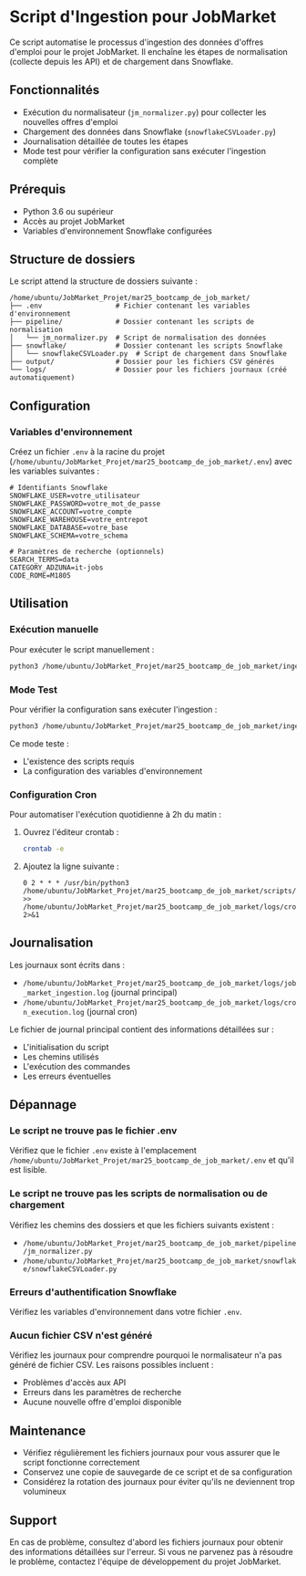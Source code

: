 # Script d'Ingestion pour JobMarket

Ce script automatise le processus d'ingestion des données d'offres d'emploi pour le projet JobMarket. Il enchaîne les étapes de normalisation (collecte depuis les API) et de chargement dans Snowflake.

## Fonctionnalités

- Exécution du normalisateur (`jm_normalizer.py`) pour collecter les nouvelles offres d'emploi
- Chargement des données dans Snowflake (`snowflakeCSVLoader.py`) 
- Journalisation détaillée de toutes les étapes
- Mode test pour vérifier la configuration sans exécuter l'ingestion complète

## Prérequis

- Python 3.6 ou supérieur
- Accès au projet JobMarket
- Variables d'environnement Snowflake configurées

## Structure de dossiers

Le script attend la structure de dossiers suivante :

```
/home/ubuntu/JobMarket_Projet/mar25_bootcamp_de_job_market/
├── .env                  # Fichier contenant les variables d'environnement
├── pipeline/             # Dossier contenant les scripts de normalisation
│   └── jm_normalizer.py  # Script de normalisation des données
├── snowflake/            # Dossier contenant les scripts Snowflake
│   └── snowflakeCSVLoader.py  # Script de chargement dans Snowflake
├── output/               # Dossier pour les fichiers CSV générés
└── logs/                 # Dossier pour les fichiers journaux (créé automatiquement)
```

## Configuration

### Variables d'environnement

Créez un fichier `.env` à la racine du projet (`/home/ubuntu/JobMarket_Projet/mar25_bootcamp_de_job_market/.env`) avec les variables suivantes :

```
# Identifiants Snowflake
SNOWFLAKE_USER=votre_utilisateur
SNOWFLAKE_PASSWORD=votre_mot_de_passe
SNOWFLAKE_ACCOUNT=votre_compte
SNOWFLAKE_WAREHOUSE=votre_entrepot
SNOWFLAKE_DATABASE=votre_base
SNOWFLAKE_SCHEMA=votre_schema

# Paramètres de recherche (optionnels)
SEARCH_TERMS=data
CATEGORY_ADZUNA=it-jobs
CODE_ROME=M1805
```

## Utilisation

### Exécution manuelle

Pour exécuter le script manuellement :

```bash
python3 /home/ubuntu/JobMarket_Projet/mar25_bootcamp_de_job_market/ingestion_autov4.py
```

### Mode Test

Pour vérifier la configuration sans exécuter l'ingestion :

```bash
python3 /home/ubuntu/JobMarket_Projet/mar25_bootcamp_de_job_market/ingestion_autov4.py --test
```

Ce mode teste :
- L'existence des scripts requis
- La configuration des variables d'environnement

### Configuration Cron

Pour automatiser l'exécution quotidienne à 2h du matin :

1. Ouvrez l'éditeur crontab :
   ```bash
   crontab -e
   ```

2. Ajoutez la ligne suivante :
   ```
   0 2 * * * /usr/bin/python3 /home/ubuntu/JobMarket_Projet/mar25_bootcamp_de_job_market/scripts/job_market_ingestion.py >> /home/ubuntu/JobMarket_Projet/mar25_bootcamp_de_job_market/logs/cron_execution.log 2>&1
   ```

## Journalisation

Les journaux sont écrits dans :
- `/home/ubuntu/JobMarket_Projet/mar25_bootcamp_de_job_market/logs/job_market_ingestion.log` (journal principal)
- `/home/ubuntu/JobMarket_Projet/mar25_bootcamp_de_job_market/logs/cron_execution.log` (journal cron)

Le fichier de journal principal contient des informations détaillées sur :
- L'initialisation du script
- Les chemins utilisés
- L'exécution des commandes 
- Les erreurs éventuelles

## Dépannage

### Le script ne trouve pas le fichier .env

Vérifiez que le fichier `.env` existe à l'emplacement `/home/ubuntu/JobMarket_Projet/mar25_bootcamp_de_job_market/.env` et qu'il est lisible.

### Le script ne trouve pas les scripts de normalisation ou de chargement

Vérifiez les chemins des dossiers et que les fichiers suivants existent :
- `/home/ubuntu/JobMarket_Projet/mar25_bootcamp_de_job_market/pipeline/jm_normalizer.py`
- `/home/ubuntu/JobMarket_Projet/mar25_bootcamp_de_job_market/snowflake/snowflakeCSVLoader.py`

### Erreurs d'authentification Snowflake

Vérifiez les variables d'environnement dans votre fichier `.env`.

### Aucun fichier CSV n'est généré

Vérifiez les journaux pour comprendre pourquoi le normalisateur n'a pas généré de fichier CSV. Les raisons possibles incluent :
- Problèmes d'accès aux API
- Erreurs dans les paramètres de recherche
- Aucune nouvelle offre d'emploi disponible

## Maintenance

- Vérifiez régulièrement les fichiers journaux pour vous assurer que le script fonctionne correctement
- Conservez une copie de sauvegarde de ce script et de sa configuration
- Considérez la rotation des journaux pour éviter qu'ils ne deviennent trop volumineux

## Support

En cas de problème, consultez d'abord les fichiers journaux pour obtenir des informations détaillées sur l'erreur. Si vous ne parvenez pas à résoudre le problème, contactez l'équipe de développement du projet JobMarket.

